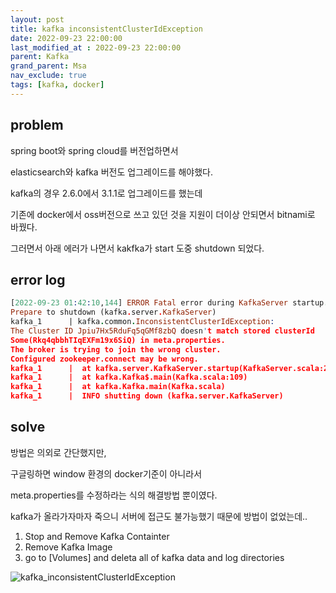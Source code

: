 ```yaml
---
layout: post
title: kafka inconsistentClusterIdException
date: 2022-09-23 22:00:00
last_modified_at : 2022-09-23 22:00:00
parent: Kafka
grand_parent: Msa
nav_exclude: true
tags: [kafka, docker]
---
```


## problem

spring boot와 spring cloud를 버전업하면서

elasticsearch와 kafka 버전도 업그레이드를 해야했다.

kafka의 경우 2.6.0에서 3.1.1로 업그레이드를 했는데

기존에 docker에서 oss버전으로 쓰고 있던 것을 지원이 더이상 안되면서 bitnami로 바꿨다.

그러면서 아래 에러가 나면서 kakfka가 start 도중 shutdown 되었다.

## error log

```prolog
[2022-09-23 01:42:10,144] ERROR Fatal error during KafkaServer startup. 
Prepare to shutdown (kafka.server.KafkaServer)
kafka_1      | kafka.common.InconsistentClusterIdException: 
The Cluster ID Jpiu7Hx5RduFq5qGMf8zbQ doesn't match stored clusterId 
Some(Rkq4qbbhTIqEXFm19x6SiQ) in meta.properties. 
The broker is trying to join the wrong cluster. 
Configured zookeeper.connect may be wrong.
kafka_1      |  at kafka.server.KafkaServer.startup(KafkaServer.scala:228)
kafka_1      |  at kafka.Kafka$.main(Kafka.scala:109)
kafka_1      |  at kafka.Kafka.main(Kafka.scala)
kafka_1      |  INFO shutting down (kafka.server.KafkaServer)
```

## solve

방법은 의외로 간단했지만, 

구글링하면 window 환경의 docker기준이 아니라서 

meta.properties를 수정하라는 식의 해결방법 뿐이였다.

kafka가 올라가자마자 죽으니 서버에 접근도 불가능했기 때문에 방법이 없었는데..

1. Stop and Remove Kafka Containter
2. Remove Kafka Image
3. go to [Volumes] and deleta all of kafka data and log directories

![kafka_inconsistentClusterIdException](../img/kafka_inconsistentClusterIdException.png)